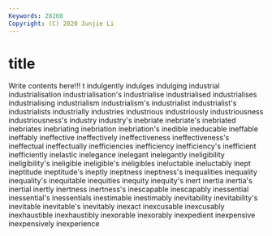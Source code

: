 ```yaml
---
Keywords: 28260
Copyright: (C) 2020 Junjie Li
---
```


# title

Write contents here!!!
t 
indulgently
indulges 
indulging 
industrial 
industrialisation 
industrialisation's 
industrialise 
industrialised 
industrialises 
industrialising 
industrialism
industrialism's 
industrialist 
industrialist's 
industrialists 
industrially 
industries 
industrious 
industriously 
industriousness 
industriousness's
industry 
industry's 
inebriate 
inebriate's 
inebriated 
inebriates 
inebriating 
inebriation 
inebriation's 
inedible
ineducable 
ineffable 
ineffably 
ineffective 
ineffectively 
ineffectiveness 
ineffectiveness's 
ineffectual 
ineffectually 
inefficiencies
inefficiency 
inefficiency's 
inefficient 
inefficiently 
inelastic 
inelegance 
inelegant 
inelegantly 
ineligibility 
ineligibility's
ineligible 
ineligible's 
ineligibles 
ineluctable 
ineluctably 
inept 
ineptitude 
ineptitude's 
ineptly 
ineptness
ineptness's 
inequalities 
inequality 
inequality's 
inequitable 
inequities 
inequity 
inequity's 
inert 
inertia
inertia's 
inertial 
inertly 
inertness 
inertness's 
inescapable 
inescapably 
inessential 
inessential's 
inessentials
inestimable 
inestimably 
inevitability 
inevitability's 
inevitable 
inevitable's 
inevitably 
inexact 
inexcusable 
inexcusably
inexhaustible 
inexhaustibly 
inexorable 
inexorably 
inexpedient 
inexpensive 
inexpensively 
inexperience 

